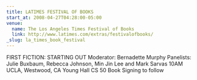 ```yaml
---
title: LATIMES FESTIVAL OF BOOKS
start_at: 2008-04-27T04:28:00-05:00
venue:
  name: The Los Angeles Times Festival of Books
  link: http://www.latimes.com/extras/festivalofbooks/
_slug: la_times_book_festival
---
```


FIRST FICTION: STARTING OUT
Moderator: Bernadette Murphy
Panelists: Julie Buxbaum, Rebecca Johnson, Min Jin Lee and Mark Sarvas
10AM
UCLA, Westwood, CA
Young Hall CS 50
Book Signing to follow
